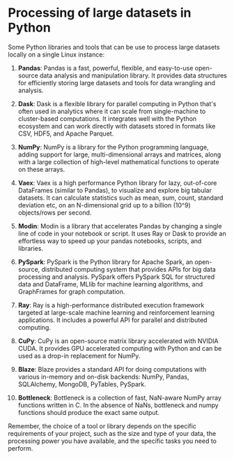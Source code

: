 # Processing of large datasets in Python

Some Python libraries and tools that can be use to process large datasets locally on a single Linux instance:

1. **Pandas**: Pandas is a fast, powerful, flexible, and easy-to-use open-source data analysis and manipulation library. It provides data structures for efficiently storing large datasets and tools for data wrangling and analysis.

2. **Dask**: Dask is a flexible library for parallel computing in Python that's often used in analytics where it can scale from single-machine to cluster-based computations. It integrates well with the Python ecosystem and can work directly with datasets stored in formats like CSV, HDF5, and Apache Parquet.

3. **NumPy**: NumPy is a library for the Python programming language, adding support for large, multi-dimensional arrays and matrices, along with a large collection of high-level mathematical functions to operate on these arrays.

4. **Vaex**: Vaex is a high performance Python library for lazy, out-of-core DataFrames (similar to Pandas), to visualize and explore big tabular datasets. It can calculate statistics such as mean, sum, count, standard deviation etc, on an N-dimensional grid up to a billion (10^9) objects/rows per second.

5. **Modin**: Modin is a library that accelerates Pandas by changing a single line of code in your notebook or script. It uses Ray or Dask to provide an effortless way to speed up your pandas notebooks, scripts, and libraries.

6. **PySpark**: PySpark is the Python library for Apache Spark, an open-source, distributed computing system that provides APIs for big data processing and analysis. PySpark offers PySpark SQL for structured data and DataFrame, MLlib for machine learning algorithms, and GraphFrames for graph computation.

7. **Ray**: Ray is a high-performance distributed execution framework targeted at large-scale machine learning and reinforcement learning applications. It includes a powerful API for parallel and distributed computing.

8. **CuPy**: CuPy is an open-source matrix library accelerated with NVIDIA CUDA. It provides GPU accelerated computing with Python and can be used as a drop-in replacement for NumPy.

9. **Blaze**: Blaze provides a standard API for doing computations with various in-memory and on-disk backends: NumPy, Pandas, SQLAlchemy, MongoDB, PyTables, PySpark.

10. **Bottleneck**: Bottleneck is a collection of fast, NaN-aware NumPy array functions written in C. In the absence of NaNs, bottleneck and numpy functions should produce the exact same output.

Remember, the choice of a tool or library depends on the specific requirements of your project, such as the size and type of your data, the processing power you have available, and the specific tasks you need to perform.